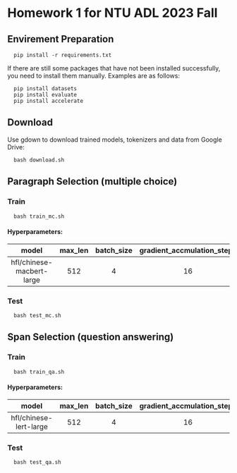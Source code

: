 # Homework 1 for NTU ADL 2023 Fall
## Envirement Preparation
```
  pip install -r requirements.txt
```
If there are still some packages that have not been installed successfully, you need to install them manually. Examples are as follows:
```
  pip install datasets
  pip install evaluate
  pip install accelerate
```

## Download
Use gdown to download trained models, tokenizers and data from Google Drive:
```
  bash download.sh
```

## Paragraph Selection (multiple choice)
### Train
```
  bash train_mc.sh
```

#### Hyperparameters:
| model | max_len | batch_size | gradient_accmulation_steps | learning_rate | num_epochs |
| :---: | :---: | :---: | :---: | :---: | :---: |
| hfl/chinese-macbert-large | 512 | 4 | 16 | 3e-5 | 2 |

### Test
```
  bash test_mc.sh
```

## Span Selection (question answering)
### Train
```
  bash train_qa.sh
```

#### Hyperparameters:
| model | max_len | batch_size | gradient_accmulation_steps | learning_rate | num_epochs |
| :---: | :---: | :---: | :---: | :---: | :---: |
| hfl/chinese-lert-large | 512 | 4 | 16 | 3e-5 | 6 |

### Test
```
  bash test_qa.sh
```
